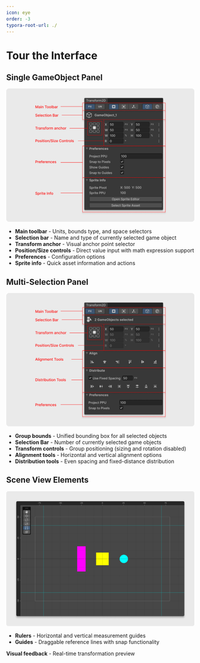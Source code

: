 ```yaml
---
icon: eye
order: -3
typora-root-url: ./
---
```


# Tour the Interface

## Single GameObject Panel

![](/static/interface-single.png)

- **Main toolbar** - Units, bounds type, and space selectors
- **Selection bar** - Name and type of currently selected game object
- **Transform anchor** - Visual anchor point selector
- **Position/Size controls** - Direct value input with math expression support
- **Preferences** - Configuration options
- **Sprite info** - Quick asset information and actions

## Multi-Selection Panel

![](/static/interface-multiple.png)

- **Group bounds** - Unified bounding box for all selected objects
- **Selection Bar** - Number of currently selected game objects
- **Transform controls** - Group positioning (sizing and rotation disabled)
- **Alignment tools** - Horizontal and vertical alignment options
- **Distribution tools** - Even spacing and fixed-distance distribution

## Scene View Elements

![](/static/2.2.scene-view.jpg)

- **Rulers** - Horizontal and vertical measurement guides
- **Guides** - Draggable reference lines with snap functionality

**Visual feedback** - Real-time transformation preview